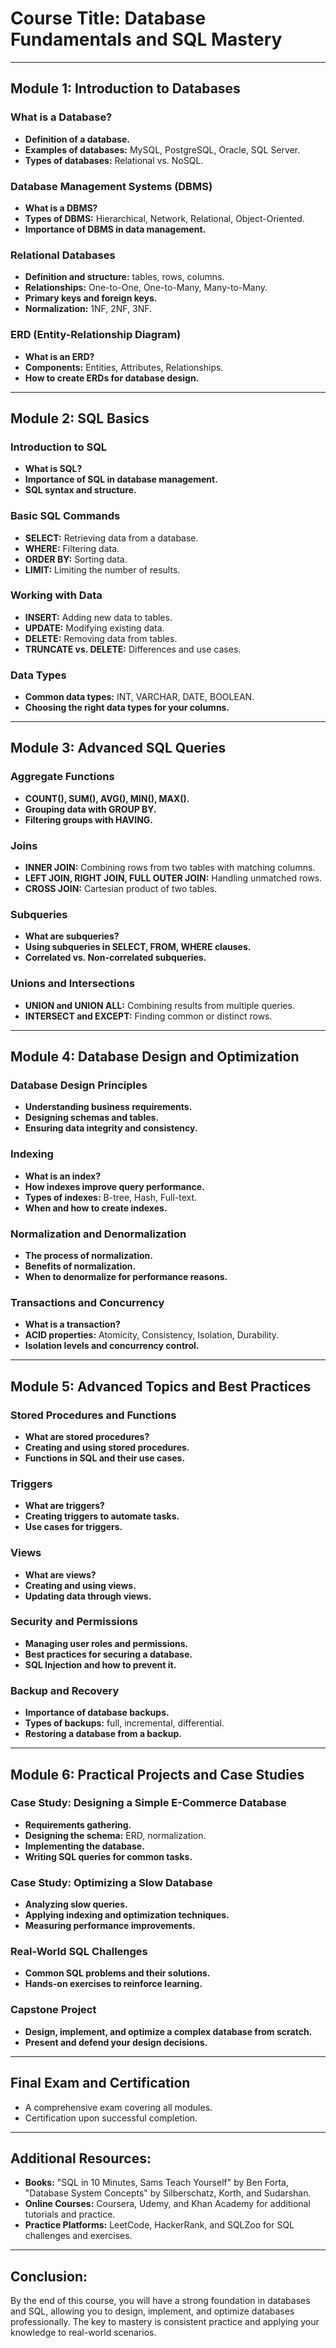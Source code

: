 # Course Title: Database Fundamentals and SQL Mastery

---

## Module 1: Introduction to Databases

### What is a Database?

- **Definition of a database.**
- **Examples of databases:** MySQL, PostgreSQL, Oracle, SQL Server.
- **Types of databases:** Relational vs. NoSQL.

### Database Management Systems (DBMS)

- **What is a DBMS?**
- **Types of DBMS:** Hierarchical, Network, Relational, Object-Oriented.
- **Importance of DBMS in data management.**

### Relational Databases

- **Definition and structure:** tables, rows, columns.
- **Relationships:** One-to-One, One-to-Many, Many-to-Many.
- **Primary keys and foreign keys.**
- **Normalization:** 1NF, 2NF, 3NF.

### ERD (Entity-Relationship Diagram)

- **What is an ERD?**
- **Components:** Entities, Attributes, Relationships.
- **How to create ERDs for database design.**

---

## Module 2: SQL Basics

### Introduction to SQL

- **What is SQL?**
- **Importance of SQL in database management.**
- **SQL syntax and structure.**

### Basic SQL Commands

- **SELECT:** Retrieving data from a database.
- **WHERE:** Filtering data.
- **ORDER BY:** Sorting data.
- **LIMIT:** Limiting the number of results.

### Working with Data

- **INSERT:** Adding new data to tables.
- **UPDATE:** Modifying existing data.
- **DELETE:** Removing data from tables.
- **TRUNCATE vs. DELETE:** Differences and use cases.

### Data Types

- **Common data types:** INT, VARCHAR, DATE, BOOLEAN.
- **Choosing the right data types for your columns.**

---

## Module 3: Advanced SQL Queries

### Aggregate Functions

- **COUNT(), SUM(), AVG(), MIN(), MAX().**
- **Grouping data with GROUP BY.**
- **Filtering groups with HAVING.**

### Joins

- **INNER JOIN:** Combining rows from two tables with matching columns.
- **LEFT JOIN, RIGHT JOIN, FULL OUTER JOIN:** Handling unmatched rows.
- **CROSS JOIN:** Cartesian product of two tables.

### Subqueries

- **What are subqueries?**
- **Using subqueries in SELECT, FROM, WHERE clauses.**
- **Correlated vs. Non-correlated subqueries.**

### Unions and Intersections

- **UNION and UNION ALL:** Combining results from multiple queries.
- **INTERSECT and EXCEPT:** Finding common or distinct rows.

---

## Module 4: Database Design and Optimization

### Database Design Principles

- **Understanding business requirements.**
- **Designing schemas and tables.**
- **Ensuring data integrity and consistency.**

### Indexing

- **What is an index?**
- **How indexes improve query performance.**
- **Types of indexes:** B-tree, Hash, Full-text.
- **When and how to create indexes.**

### Normalization and Denormalization

- **The process of normalization.**
- **Benefits of normalization.**
- **When to denormalize for performance reasons.**

### Transactions and Concurrency

- **What is a transaction?**
- **ACID properties:** Atomicity, Consistency, Isolation, Durability.
- **Isolation levels and concurrency control.**

---

## Module 5: Advanced Topics and Best Practices

### Stored Procedures and Functions

- **What are stored procedures?**
- **Creating and using stored procedures.**
- **Functions in SQL and their use cases.**

### Triggers

- **What are triggers?**
- **Creating triggers to automate tasks.**
- **Use cases for triggers.**

### Views

- **What are views?**
- **Creating and using views.**
- **Updating data through views.**

### Security and Permissions

- **Managing user roles and permissions.**
- **Best practices for securing a database.**
- **SQL Injection and how to prevent it.**

### Backup and Recovery

- **Importance of database backups.**
- **Types of backups:** full, incremental, differential.
- **Restoring a database from a backup.**

---

## Module 6: Practical Projects and Case Studies

### Case Study: Designing a Simple E-Commerce Database

- **Requirements gathering.**
- **Designing the schema:** ERD, normalization.
- **Implementing the database.**
- **Writing SQL queries for common tasks.**

### Case Study: Optimizing a Slow Database

- **Analyzing slow queries.**
- **Applying indexing and optimization techniques.**
- **Measuring performance improvements.**

### Real-World SQL Challenges

- **Common SQL problems and their solutions.**
- **Hands-on exercises to reinforce learning.**

### Capstone Project

- **Design, implement, and optimize a complex database from scratch.**
- **Present and defend your design decisions.**

---

## Final Exam and Certification

- A comprehensive exam covering all modules.
- Certification upon successful completion.

---

## Additional Resources:

- **Books:** "SQL in 10 Minutes, Sams Teach Yourself" by Ben Forta, "Database System Concepts" by Silberschatz, Korth, and Sudarshan.
- **Online Courses:** Coursera, Udemy, and Khan Academy for additional tutorials and practice.
- **Practice Platforms:** LeetCode, HackerRank, and SQLZoo for SQL challenges and exercises.

---

## Conclusion:

By the end of this course, you will have a strong foundation in databases and SQL, allowing you to design, implement, and optimize databases professionally. The key to mastery is consistent practice and applying your knowledge to real-world scenarios.
